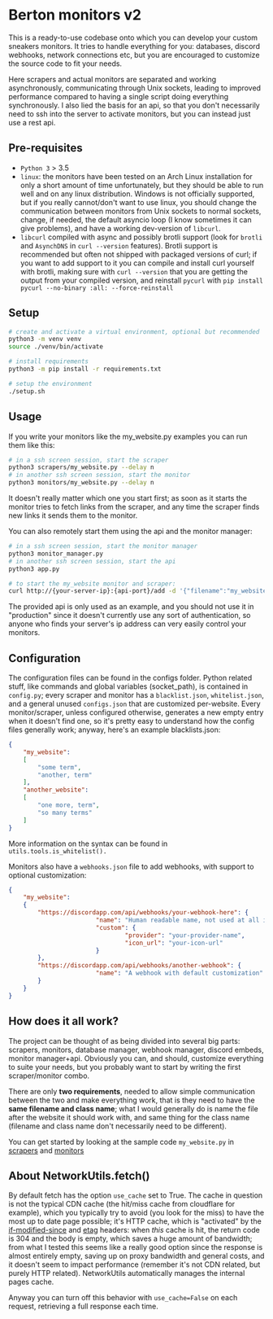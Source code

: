 # Berton monitors v2
This is a ready-to-use codebase onto which you can develop your custom sneakers monitors. It tries to handle everything for you: databases, discord webhooks, network connections etc, but you are encouraged to customize the source code to fit your needs.

Here scrapers and actual monitors are separated and working asynchronously, communicating through Unix sockets, leading to improved performance compared to having a single script doing everything synchronously. I also lied the basis for an api, so that you don't necessarily need to ssh into the server to activate monitors, but you can instead just use a rest api.


## Pre-requisites
* `Python 3` > 3.5
* `linux`: the monitors have been tested on an Arch Linux installation for only a short amount of time unfortunately, but they should be able to run well and on any linux distribution. Windows is not officially supported, but if you really cannot/don't want to use linux, you should change the communication between monitors from Unix sockets to normal sockets, change, if needed, the default asyncio loop (I know sometimes it can give problems), and have a working dev-version of `libcurl`.
* `libcurl` compiled with async and possibly brotli support (look for `brotli` and `AsynchDNS` in `curl --version` features). Brotli support is recommended but often not shipped with packaged versions of curl; if you want to add support to it you can compile and install curl yourself with brotli, making sure with ```curl --version``` that you are getting the output from your compiled version, and reinstall `pycurl` with ```pip install pycurl --no-binary :all: --force-reinstall```

## Setup
```bash
# create and activate a virtual environment, optional but recommended
python3 -m venv venv 
source ./venv/bin/activate

# install requirements
python3 -m pip install -r requirements.txt

# setup the environment
./setup.sh
```

## Usage
If you write your monitors like the my_website.py examples you can run them like this:
```bash
# in a ssh screen session, start the scraper
python3 scrapers/my_website.py --delay n
# in another ssh screen session, start the monitor
python3 monitors/my_website.py --delay n
```
It doesn't really matter which one you start first; as soon as it starts the monitor tries to fetch links from the scraper, and any time the scraper finds new links it sends them to the monitor.

You can also remotely start them using the api and the monitor manager:
```bash
# in a ssh screen session, start the monitor manager
python3 monitor_manager.py
# in another ssh screen session, start the api
python3 app.py

# to start the my_website monitor and scraper:
curl http://{your-server-ip}:{api-port}/add -d '{"filename":"my_website", "class_name":"MyWebsite"}'
```
The provided api is only used as an example, and you should not use it in "production" since it doesn't currently use any sort of authentication, so anyone who finds your server's ip address can very easily control your monitors.

## Configuration
The configuration files can be found in the configs folder. Python related stuff, like commands and global variables (socket_path), is contained in `config.py`; every scraper and monitor has a `blacklist.json`, `whitelist.json`, and a general unused `configs.json` that are customized per-website. Every monitor/scraper, unless configured otherwise, generates a new empty entry when it doesn't find one, so it's pretty easy to understand how the config files generally work; anyway, here's an example blacklists.json:

```json
{
	"my_website": 
	[
		"some term",
		"another, term"
	],
	"another_website":
	[
		"one more, term",
		"so many terms"
	]
}
```

More information on the syntax can be found in `utils.tools.is_whitelist().`

Monitors also have a `webhooks.json` file to add webhooks, with support to optional customization:

```json
{
	"my_website": 
	{
		"https://discordapp.com/api/webhooks/your-webhook-here": {
                        "name": "Human readable name, not used at all in the code",
                        "custom": {
                                "provider": "your-provider-name",
                                "icon_url": "your-icon-url"
                        }
		},
		"https://discordapp.com/api/webhooks/another-webhook": {
                        "name": "A webhook with default customization"
		}
	}
}
```

## How does it all work?
The project can be thought of as being divided into several big parts: scrapers, monitors, database manager, webhook manager, discord embeds, monitor manager+api. Obviously you can, and should, customize everything to suite your needs, but you probably want to start by writing the first scraper/monitor combo.

There are only **two requirements**, needed to allow simple communication between the two and make everything work, that is they need to have the **same filename and class name**; what I would generally do is name the file after the website it should work with, and same thing for the class name (filename and class name don't necessarily need to be different).

You can get started by looking at the sample code `my_website.py` in [scrapers]() and [monitors]()

## About NetworkUtils.fetch()
By default fetch has the option `use_cache` set to True. The cache in question is not the typical CDN cache (the hit/miss cache from cloudflare for example), which you typically try to avoid (you look for the miss) to have the most up to date page possible; it's HTTP cache, which is "activated" by the [if-modified-since](https://developer.mozilla.org/en-US/docs/Web/HTTP/Headers/If-Modified-Since) and [etag](https://developer.mozilla.org/en-US/docs/Web/HTTP/Headers/ETag) headers: when *this* cache is hit, the return code is 304 and the body is empty, which saves a huge amount of bandwidth; from what I tested this seems like a really good option since the response is almost entirely empty, saving up on proxy bandwidth and general costs, and it doesn't seem to impact performance (remember it's not CDN related, but purely HTTP related). NetworkUtils automatically manages the internal pages cache.

Anyway you can turn off this behavior with `use_cache=False` on each request, retrieving a full response each time.
